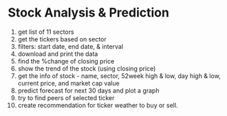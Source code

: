 # Stock Analysis & Prediction

1. get list of 11 sectors 
2. get the tickers based on sector
3. filters: start date, end date, & interval
4. download and print the data
5. find the %change of closing price
6. show the trend of the stock (using closing price)
7. get the info of stock - name, sector, 52week high & low, day high & low, current price, and market cap value
8. predict forecast for next 30 days and plot a graph 
9. try to find peers of selected ticker
10. create recommendation for ticker weather to buy or sell.